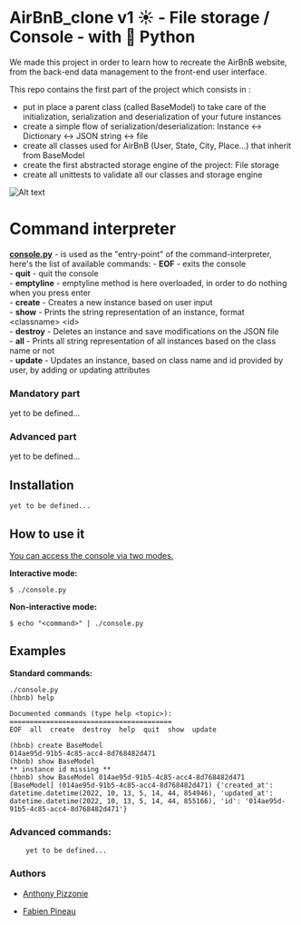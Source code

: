 # **AirBnB_clone v1 :sunny: - File storage / Console - with :snake: Python**

We made this project in order to learn how to recreate the AirBnB website, from the back-end data management to the front-end user interface.

This repo contains the first part of the project which consists in :

- put in place a parent class (called BaseModel) to take care of the initialization, serialization and deserialization of your future instances
- create a simple flow of serialization/deserialization: Instance <-> Dictionary <-> JSON string <-> file
- create all classes used for AirBnB (User, State, City, Place…) that inherit from BaseModel
- create the first abstracted storage engine of the project: File storage
- create all unittests to validate all our classes and storage engine

![Alt text](https://imagizer.imageshack.com/v2/1257x669q90/924/Aebfet.png "The part of this project: v1")

# **Command interpreter**

[**console.py**](console.py) - is used as the "entry-point" of the command-interpreter, here's the list of available commands:
    - **EOF** - exits the console <br>
    - **quit** - quit the console <br>
    - **emptyline** - emptyline method is here overloaded, in order to do nothing when you press enter <br>
    - **create** - Creates a new instance based on user input <br>
    - **show** - Prints the string representation of an instance, format \<classname\> \<id\> <br>
    - **destroy** - Deletes an instance and save modifications on the JSON file <br>
    - **all** - Prints all string representation of all instances based on the class name or not <br>
    - **update** - Updates an instance, based on class name and id provided by user, by adding or updating attributes <br> 

### **Mandatory part**


yet to be defined...

### Advanced part

yet to be defined...

## Installation

    yet to be defined...

## How to use it

<u>You can access the console via two modes.</u>

**Interactive mode:**

    $ ./console.py

**Non-interactive mode:**

    $ echo "<command>" | ./console.py

## **Examples**

**Standard commands:**
```
./console.py
(hbnb) help

Documented commands (type help <topic>):
========================================
EOF  all  create  destroy  help  quit  show  update

(hbnb) create BaseModel
014ae95d-91b5-4c85-acc4-8d768482d471
(hbnb) show BaseModel
** instance id missing **
(hbnb) show BaseModel 014ae95d-91b5-4c85-acc4-8d768482d471
[BaseModel] (014ae95d-91b5-4c85-acc4-8d768482d471) {'created_at': datetime.datetime(2022, 10, 13, 5, 14, 44, 854946), 'updated_at': datetime.datetime(2022, 10, 13, 5, 14, 44, 855166), 'id': '014ae95d-91b5-4c85-acc4-8d768482d471'}
```


### Advanced commands:

        yet to be defined...

### Authors

- [Anthony Pizzonie](https://github.com/HINKOKO?tab=repositories)

- [Fabien Pineau](https://github.com/NekodaMushi)
